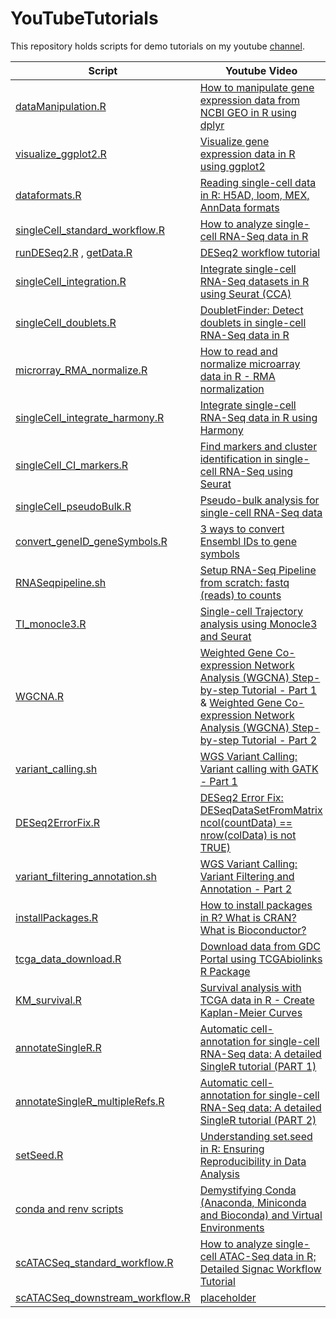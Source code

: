 # YouTubeTutorials


This repository holds scripts for demo tutorials on my youtube [channel](https://www.youtube.com/channel/UCnXs-Nq1dzMZQOKUHKW3rdw).

| Script | Youtube Video |
| --- | --- |
| [dataManipulation.R](https://github.com/kpatel427/YouTubeTutorials/blob/main/dataManipulation.R) | [How to manipulate gene expression data from NCBI GEO in R using dplyr](https://www.youtube.com/watch?v=4CkRXGWmAbU&t=1s) |
| [visualize_ggplot2.R](https://github.com/kpatel427/YouTubeTutorials/blob/main/visualize_ggplot2.R) | [Visualize gene expression data in R using ggplot2](https://www.youtube.com/watch?v=RukuTtiY4Sg&t=11s) |
| [dataformats.R](https://github.com/kpatel427/YouTubeTutorials/blob/main/dataformats.R) | [Reading single-cell data in R: H5AD, loom, MEX, AnnData formats](https://youtu.be/3xcTpqQzUwQ) |
| [singleCell_standard_workflow.R](https://github.com/kpatel427/YouTubeTutorials/blob/main/singleCell_standard_workflow.R) | [How to analyze single-cell RNA-Seq data in R](https://www.youtube.com/watch?v=5HBzgsz8qyk) |
| [runDESeq2.R](https://github.com/kpatel427/YouTubeTutorials/blob/main/runDESeq2.R) , [getData.R](https://github.com/kpatel427/YouTubeTutorials/blob/main/getData.R) | [DESeq2 workflow tutorial](https://youtu.be/OzNzO8qwwp0) |
| [singleCell_integration.R](https://github.com/kpatel427/YouTubeTutorials/blob/main/singleCell_integration.R) | [Integrate single-cell RNA-Seq datasets in R using Seurat (CCA)](https://youtu.be/HrbeaEJqKcY) |
| [singleCell_doublets.R](https://github.com/kpatel427/YouTubeTutorials/blob/main/singleCell_doublets.R)  |  [DoubletFinder: Detect doublets in single-cell RNA-Seq data in R](https://youtu.be/NqvAS4HgmrE) |
| [microrray_RMA_normalize.R](https://github.com/kpatel427/YouTubeTutorials/blob/main/microrray_RMA_normalize.R) | [How to read and normalize microarray data in R - RMA normalization](https://youtu.be/TtlvC67pdOM)|
| [singleCell_integrate_harmony.R](https://github.com/kpatel427/YouTubeTutorials/blob/main/singleCell_integrate_harmony.R) | [Integrate single-cell RNA-Seq data in R using Harmony](https://youtu.be/zEuqhiu341I) |
| [singleCell_CI_markers.R](https://github.com/kpatel427/YouTubeTutorials/blob/main/singleCell_CI_markers.R) | [Find markers and cluster identification in single-cell RNA-Seq using Seurat](https://youtu.be/1i6T9hpvwg0) |
| [singleCell_pseudoBulk.R](https://github.com/kpatel427/YouTubeTutorials/blob/main/singleCell_pseudoBulk.R) | [Pseudo-bulk analysis for single-cell RNA-Seq data](https://youtu.be/04gB2owLKus) |
| [convert_geneID_geneSymbols.R](https://github.com/kpatel427/YouTubeTutorials/blob/main/convert_geneID_geneSymbols.R) | [3 ways to convert Ensembl IDs to gene symbols](https://youtu.be/cWe359VnfaY) |
| [RNASeqpipeline.sh](https://github.com/kpatel427/YouTubeTutorials/blob/main/RNASeqpipeline.sh) | [Setup RNA-Seq Pipeline from scratch: fastq (reads) to counts](https://youtu.be/lG11JjovJHE)|
| [TI_monocle3.R](https://github.com/kpatel427/YouTubeTutorials/blob/main/TI_monocle3.R) | [Single-cell Trajectory analysis using Monocle3 and Seurat](https://youtu.be/iq4T_uzMFcY) |
| [WGCNA.R](https://github.com/kpatel427/YouTubeTutorials/blob/main/WGCNA.R) | [Weighted Gene Co-expression Network Analysis (WGCNA) Step-by-step Tutorial - Part 1](https://youtu.be/gYE59uEMXT4) & [Weighted Gene Co-expression Network Analysis (WGCNA) Step-by-step Tutorial - Part 2](https://youtu.be/mzXIxjPr_Mc) |
| [variant_calling.sh](https://github.com/kpatel427/YouTubeTutorials/blob/main/variant_calling.sh) | [WGS Variant Calling: Variant calling with GATK - Part 1](https://youtu.be/iHkiQvxyr5c) |
| [DESeq2ErrorFix.R](https://github.com/kpatel427/YouTubeTutorials/blob/main/DESeq2ErrorFix.R) | [DESeq2 Error Fix: DESeqDataSetFromMatrix ncol(countData) == nrow(colData) is not TRUE)](https://youtu.be/nks7ibkBud8) |
| [variant_filtering_annotation.sh](https://github.com/kpatel427/YouTubeTutorials/blob/main/variant_filtering_annotation.sh) | [WGS Variant Calling: Variant Filtering and Annotation - Part 2](https://youtu.be/XZ8scaScfjw) |
| [installPackages.R](https://github.com/kpatel427/YouTubeTutorials/blob/main/installPackages.R) | [How to install packages in R? What is CRAN? What is Bioconductor?](https://youtu.be/GM6MCBkVNtQ) |
| [tcga_data_download.R](https://github.com/kpatel427/YouTubeTutorials/blob/main/tcga_data_download.R) | [Download data from GDC Portal using TCGAbiolinks R Package](https://youtu.be/UWXv9dUpxNE) |
| [KM_survival.R](https://github.com/kpatel427/YouTubeTutorials/blob/main/KM_survival.R) | [Survival analysis with TCGA data in R - Create Kaplan-Meier Curves](https://youtu.be/DnygUTAZFmM) |
| [annotateSingleR.R](https://github.com/kpatel427/YouTubeTutorials/blob/main/annotateSingleR.R) |[Automatic cell-annotation for single-cell RNA-Seq data: A detailed SingleR tutorial (PART 1)](https://youtu.be/7RuPGaWcY0Y) |
| [annotateSingleR_multipleRefs.R](https://github.com/kpatel427/YouTubeTutorials/blob/main/annotateSingleR_multipleRefs.R) |[Automatic cell-annotation for single-cell RNA-Seq data: A detailed SingleR tutorial (PART 2)](https://youtu.be/cZsF0DfeMGg) |
| [setSeed.R](https://github.com/kpatel427/YouTubeTutorials/blob/main/setSeed.R) | [Understanding set.seed in R: Ensuring Reproducibility in Data Analysis](https://youtu.be/M5Yggz3AV1g) |
| [conda and renv scripts](https://github.com/kpatel427/YouTubeTutorials/tree/main/files/conda_virtualEnv) | [Demystifying Conda (Anaconda, Miniconda and Bioconda) and Virtual Environments](https://youtu.be/2bXGm0ZnJ38) |
| [scATACSeq_standard_workflow.R](https://github.com/kpatel427/YouTubeTutorials/blob/main/scATACSeq_standard_workflow.R) | [How to analyze single-cell ATAC-Seq data in R; Detailed Signac Workflow Tutorial](https://youtu.be/yEKZJVjc5DY) |
| [scATACSeq_downstream_workflow.R](https://github.com/kpatel427/YouTubeTutorials/blob/main/scATACSeq_downstream_workflow.R) | [placeholder]() |

